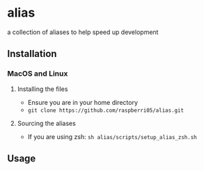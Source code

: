 # alias

a collection of aliases to help speed up development

## Installation

### MacOS and Linux

1. Installing the files
   - Ensure you are in your home directory
   - ```git clone https://github.com/raspberri05/alias.git```

3. Sourcing the aliases
   - If you are using zsh: ```sh alias/scripts/setup_alias_zsh.sh```

## Usage


